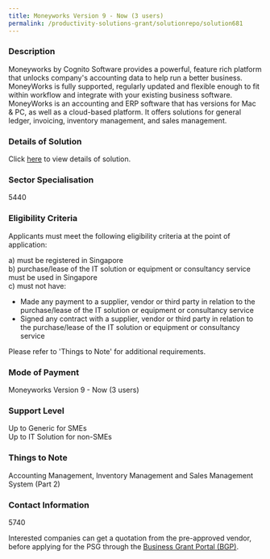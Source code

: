 ```yaml
---
title: Moneyworks Version 9 - Now (3 users)
permalink: /productivity-solutions-grant/solutionrepo/solution681
---
```


### Description

Moneyworks by Cognito Software provides a powerful, feature rich platform that unlocks company's accounting data to help run a better business. MoneyWorks is fully supported, regularly updated and flexible enough to fit within workflow and integrate with your existing business software. MoneyWorks is an accounting and ERP software that has versions for Mac & PC, as well as a cloud-based platform. It offers solutions for general ledger, invoicing, inventory management, and sales management.

### Details of Solution

Click <a href='Ostendo Pte Ltd' target='_blank' rel='noopener'>here</a> to view details of solution.

### Sector Specialisation

 5440 

### Eligibility Criteria

Applicants must meet the following eligibility criteria at the point of application:

a) must be registered in Singapore <br>
b) purchase/lease of the IT solution or equipment or consultancy service must be used in Singapore <br>
c) must not have:
- Made any payment to a supplier, vendor or third party in relation to the purchase/lease of the IT solution or equipment or consultancy service
- Signed any contract with a supplier, vendor or third party in relation to the purchase/lease of the IT solution or equipment or consultancy service

Please refer to 'Things to Note' for additional requirements.

### Mode of Payment
Moneyworks Version 9 - Now (3 users)

### Support Level
Up to Generic for SMEs <br>
Up to IT Solution for non-SMEs

### Things to Note
Accounting Management, Inventory Management and Sales Management System (Part 2)

### Contact Information
5740

Interested companies can get a quotation from the pre-approved vendor, before applying for the PSG through the <a target='_blank' rel='noopener' href='https://www.businessgrants.gov.sg/'>Business Grant Portal (BGP)</a>.
